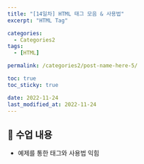 ```yaml
---
title: "[14일차] HTML 태그 모음 & 사용법"
excerpt: "HTML Tag"

categories:
  - Categories2
tags:
  - [HTML]

permalink: /categories2/post-name-here-5/

toc: true
toc_sticky: true

date: 2022-11-24
last_modified_at: 2022-11-24
---
```


## 🦥 수업 내용

* 예제를 통한 태그와 사용법 익힘
